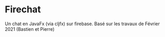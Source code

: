 # Firechat

Un chat en JavaFx (via cljfx) sur firebase.
Basé sur les travaux de Février 2021 (Bastien et Pierre)